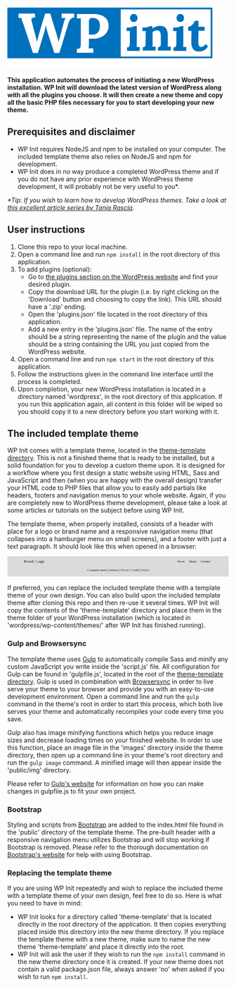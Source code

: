 ![WP Init](./docs/wp-init-logo.png)

__This application automates the process of initiating a new WordPress installation. WP Init will download the latest version of WordPress along with all the plugins you choose. It will then create a new theme and copy all the basic PHP files necessary for you to start developing your new theme.__

## Prerequisites and disclaimer

* WP Init requires NodeJS and npm to be installed on your computer. The included template theme also relies on NodeJS and npm for development.
* WP Init does in no way produce a completed WordPress theme and if you do not have any prior experience with WordPress theme development, it will probably not be very useful to you*.

_*Tip: If you wish to learn how to develop WordPress themes. Take a look at [this excellent article series by Tania Rascia](https://www.taniarascia.com/developing-a-wordpress-theme-from-scratch/)._

## User instructions

1. Clone this repo to your local machine.
2. Open a command line and run `npm install` in the root directory of this application.
3. To add plugins (optional):
    * Go to [the plugins section on the WordPress website](https://wordpress.org/plugins/) and find your desired plugin.
    * Copy the download URL for the plugin (i.e. by right clicking on the 'Download' button and choosing to copy the link). This URL should have a '.zip' ending.
    * Open the 'plugins.json' file located in the root directory of this application.
    * Add a new entry in the 'plugins.json' file. The name of the entry should be a string representing the name of the plugin and the value should be a string containing the URL you just copied from the WordPress website.
4. Open a command line and run `npm start` in the root directory of this application.
5. Follow the instructions given in the command line interface until the process is completed.
6. Upon completion, your new WordPress installation is located in a directory named 'wordpress', in the root directory of this application. If you run this application again, all content in this folder will be wiped so you should copy it to a new directory before you start working with it. 

## The included template theme

WP Init comes with a template theme, located in the [theme-template directory](./theme-template). This is not a finished theme that is ready to be installed, but a solid foundation for you to develop a custom theme upon. It is designed for a workflow where you first design a static website using HTML, Sass and JavaScript and then (when you are happy with the overall design) transfer your HTML code to PHP files that allow you to easily add partials like headers, footers and navigation menus to your whole website. Again, if you are completely new to WordPress theme development, please take a look at some articles or tutorials on the subject before using WP Init.

The template theme, when properly installed, consists of a header with place for a logo or brand name and a responsive navigation menu (that collapses into a hamburger menu on small screens), and a footer with just a text paragraph. It should look like this when opened in a browser:

![Print screen of template theme](./docs/template-theme-output.png)

If preferred, you can replace the included template theme with a template theme of your own design. You can also build upon the included template theme after cloning this repo and then re-use it several times. WP Init will copy the contents of the 'theme-template' directory and place them in the theme folder of your WordPress installation (which is located in 'wordpress/wp-content/themes/' after WP Init has finished running).

### Gulp and Browsersync

The template theme uses [Gulp](https://gulpjs.com/) to automatically compile Sass and minify any custom JavaScript you write inside the 'script.js' file. All configuration for Gulp can be found in 'gulpfile.js', located in the root of the [theme-template directory](./theme-template). Gulp is used in combination with [Browsersync](https://www.browsersync.io/) in order to live serve your theme to your browser and provide you with an easy-to-use development environment. Open a command line and run the `gulp` command in the theme's root in order to start this process, which both live serves your theme and automatically recompiles your code every time you save.

Gulp also has image minifying functions which helps you reduce image sizes and decrease loading times on your finished website. In order to use this function, place an image file in the 'images' directory inside the theme directory, then open up a command line in your theme's root directory and run the `gulp image` command. A minified image will then appear inside the 'public/img' directory.

Please refer to [Gulp's website](https://gulpjs.com/) for information on how you can make changes in gulpfile.js to fit your own project.

### Bootstrap

Styling and scripts from [Bootstrap](https://getbootstrap.com/) are added to the index.html file found in the 'public' directory of the template theme. The pre-built header with a responsive navigation menu utilizes Bootstrap and will stop working if Bootstrap is removed. Please refer to the thorough documentation on [Bootstrap's website](https://getbootstrap.com/) for help with using Bootstrap.

### Replacing the template theme

If you are using WP Init repeatedly and wish to replace the included theme with a template theme of your own design, feel free to do so. Here is what you need to have in mind:

* WP Init looks for a directory called 'theme-template' that is located directly in the root directory of the application. It then copies everything placed inside this directory into the new theme directory. If you replace the template theme with a new theme, make sure to name the new theme 'theme-template' and place it directly into the root.
* WP Init will ask the user if they wish to run the `npm install` command in the new theme directory once it is created. If your new theme does not contain a valid package.json file, always answer 'no' when asked if you wish to run `npm install`.
